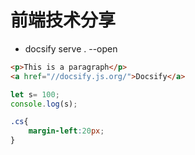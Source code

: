 # 前端技术分享
* docsify serve . --open

```html
<p>This is a paragraph</p>
<a href="//docsify.js.org/">Docsify</a>
```
```javascript
let s= 100;
console.log(s);
```
```css
.cs{
    margin-left:20px;
}
```